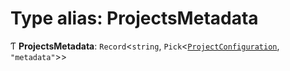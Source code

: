 # Type alias: ProjectsMetadata

Ƭ **ProjectsMetadata**: `Record`\<`string`, `Pick`\<[`ProjectConfiguration`](../../devkit/documents/ProjectConfiguration), `"metadata"`\>\>
